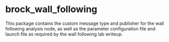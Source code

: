 # brock_wall_following

This package contains the custom message type and publisher for the wall following analysis node, as well as the parameter configuration file and launch file as required by the wall following lab writeup.
